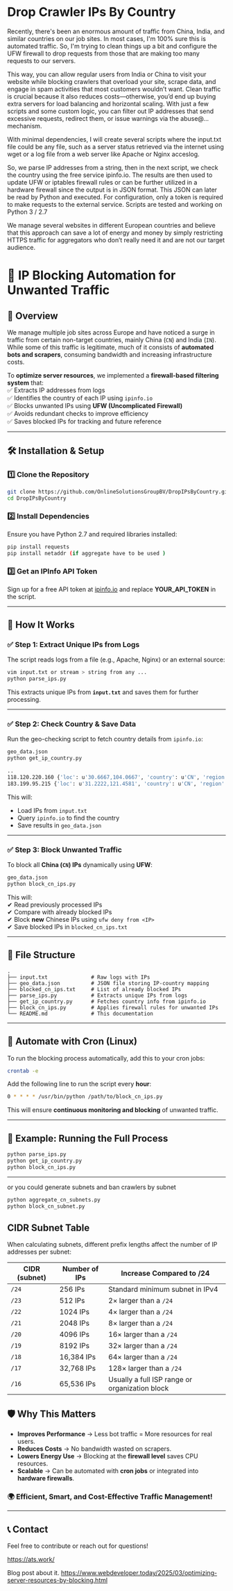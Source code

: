 # Drop Crawler IPs By Country
Recently, there's been an enormous amount of traffic from China, India, and similar countries on our job sites. In most cases, I'm 100% sure this is automated traffic. So, I'm trying to clean things up a bit and configure the UFW firewall to drop requests from those that are making too many requests to our servers.

This way, you can allow regular users from India or China to visit your website while blocking crawlers that overload your site, scrape data, and engage in spam activities that most customers wouldn’t want. Clean traffic is crucial because it also reduces costs—otherwise, you’d end up buying extra servers for load balancing and horizontal scaling. With just a few scripts and some custom logic, you can filter out IP addresses that send excessive requests, redirect them, or issue warnings via the abuse@... mechanism.

With minimal dependencies, I will create several scripts where the input.txt  file could be any file, such as a server status retrieved via the internet using wget or a log file from a web server like Apache or Nginx acceslog. 

So, we parse IP addresses from a string, then in the next script, we check the country using the free service ipinfo.io. The results are then used to update UFW or iptables firewall rules or can be further utilized in a hardware firewall since the output is in JSON format. This JSON can later be read by Python and executed. For configuration, only a token is required to make requests to the external service. Scripts are tested and working on Python 3 / 2.7

We manage several websites in different European countries and believe that this approach can save a lot of energy and money by simply restricting HTTPS traffic for aggregators who don’t really need it and are not our target audience.




# 🚀 IP Blocking Automation for Unwanted Traffic  

## 📌 Overview  

We manage multiple job sites across Europe and have noticed a surge in traffic from certain non-target countries, mainly China (`CN`) and India (`IN`). While some of this traffic is legitimate, much of it consists of **automated bots and scrapers**, consuming bandwidth and increasing infrastructure costs.  

To **optimize server resources**, we implemented a **firewall-based filtering system** that:  
✅ Extracts IP addresses from logs  
✅ Identifies the country of each IP using `ipinfo.io`  
✅ Blocks unwanted IPs using **UFW (Uncomplicated Firewall)**  
✅ Avoids redundant checks to improve efficiency  
✅ Saves blocked IPs for tracking and future reference  

---

## 🛠️ Installation & Setup  

### 1️⃣ Clone the Repository  

```bash
git clone https://github.com/OnlineSolutionsGroupBV/DropIPsByCountry.git
cd DropIPsByCountry
```

### 2️⃣ Install Dependencies  

Ensure you have Python 2.7 and required libraries installed:

```bash
pip install requests
pip install netaddr (if aggregate have to be used )
```

### 3️⃣ Get an IPInfo API Token  

Sign up for a free API token at [ipinfo.io](https://ipinfo.io/signup) and replace **YOUR_API_TOKEN** in the script.  

---

## 📜 How It Works  

### ✅ **Step 1: Extract Unique IPs from Logs**  

The script reads logs from a file (e.g., Apache, Nginx) or an external source:

```bash
vim input.txt or stream > string from any ... 
python parse_ips.py 
```

This extracts unique IPs from **`input.txt`** and saves them for further processing.  

---

### ✅ **Step 2: Check Country & Save Data**  

Run the geo-checking script to fetch country details from `ipinfo.io`:  

```bash
geo_data.json
python get_ip_country.py

..
118.120.220.160 {'loc': u'30.6667,104.0667', 'country': u'CN', 'region': u'Sichuan', 'org': u'AS4134 CHINANET-BACKBONE', 'city': u'Chengdu'}
183.199.95.215 {'loc': u'31.2222,121.4581', 'country': u'CN', 'region': u'Shanghai', 'org': u'AS24547 Hebei Mobile Communication Company Limited', 'city': u'Shanghai'}
```

This will:  
- Load IPs from `input.txt`  
- Query `ipinfo.io` to find the country  
- Save results in `geo_data.json`  

---

### ✅ **Step 3: Block Unwanted Traffic**  

To block all **China (`CN`) IPs** dynamically using **UFW**:  

```bash
geo_data.json
python block_cn_ips.py 
```

This will:  
✔ Read previously processed IPs  
✔ Compare with already blocked IPs  
✔ Block **new** Chinese IPs using `ufw deny from <IP>`  
✔ Save blocked IPs in `blocked_cn_ips.txt`  

---

## 📂 File Structure  

```
.
├── input.txt              # Raw logs with IPs
├── geo_data.json          # JSON file storing IP-country mapping
├── blocked_cn_ips.txt     # List of already blocked IPs
├── parse_ips.py           # Extracts unique IPs from logs
├── get_ip_country.py      # Fetches country info from ipinfo.io
├── block_cn_ips.py        # Applies firewall rules for unwanted IPs
└── README.md              # This documentation
```

---

## 🔄 Automate with Cron (Linux)  

To run the blocking process automatically, add this to your cron jobs:  

```bash
crontab -e
```

Add the following line to run the script every **hour**:  

```bash
0 * * * * /usr/bin/python /path/to/block_cn_ips.py 
```

This will ensure **continuous monitoring and blocking** of unwanted traffic.  

---

## 🚀 Example: Running the Full Process  

```bash
python parse_ips.py 
python get_ip_country.py 
python block_cn_ips.py 
```

---

or you could generate subnets and ban crawlers by subnet 

```bash
python aggregate_cn_subnets.py 
python block_cn_subnet.py
```

## CIDR Subnet Table

When calculating subnets, different prefix lengths affect the number of IP addresses per subnet:

| CIDR (subnet) | Number of IPs  | Increase Compared to /24  |
|--------------|---------------|---------------------------|
| `/24`        | 256 IPs       | Standard minimum subnet in IPv4 |
| `/23`        | 512 IPs       | 2× larger than a `/24`    |
| `/22`        | 1024 IPs      | 4× larger than a `/24`    |
| `/21`        | 2048 IPs      | 8× larger than a `/24`    |
| `/20`        | 4096 IPs      | 16× larger than a `/24`   |
| `/19`        | 8192 IPs      | 32× larger than a `/24`   |
| `/18`        | 16,384 IPs    | 64× larger than a `/24`   |
| `/17`        | 32,768 IPs    | 128× larger than a `/24`  |
| `/16`        | 65,536 IPs    | Usually a full ISP range or organization block |




## 🛡️ Why This Matters  

- **Improves Performance** → Less bot traffic = More resources for real users.  
- **Reduces Costs** → No bandwidth wasted on scrapers.  
- **Lowers Energy Use** → Blocking at the **firewall level** saves CPU resources.  
- **Scalable** → Can be automated with **cron jobs** or integrated into **hardware firewalls**.  

### 🌍 **Efficient, Smart, and Cost-Effective Traffic Management!**  

---

## 📞 Contact  

Feel free to contribute or reach out for questions!  


https://ats.work/ 

Blog post about it. 
https://www.webdeveloper.today/2025/03/optimizing-server-resources-by-blocking.html 




